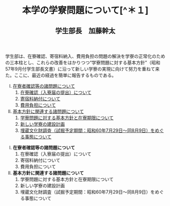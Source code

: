<header>
<h1 class="title">本学の学寮問題について[^＊１]</h1>
<h2 class="author">学生部長　加藤幹太</h2>
</header>

学生部は、在寮確認、寄宿料納入、費用負担の問題の解決を学寮の正常化のための三本柱とし、これらの改善をはかりつつ“学寮問題に対する基本方針”（昭和57年9月付学生部長文書）に沿って新しい学寮の実現に向けて努力を重ねて来た。ここに、最近の経過を簡単に報告するものである。

<ol style="list-style-type:upper-roman;">
    <li><a href="">在寮者確認等の諸問題について</a>
        <ol>
            <li><a href="">在寮確認（入寮届の提出）について</a></li>
            <li><a href="">寄宿料納付について</a></li>
            <li><a href="">費用負担について</a></li>
        </ol>
    </li>
    <li><a href="">基本方針に関連する諸問題について</a>
        <ol>
            <li><a href="">学寮問題に対する基本方針と在寮期限について</a></li>
            <li><a href="">新しい学寮の建設計画</a></li>
            <li><a href="">埋蔵文化財調査（試掘予定期間：昭和60年7月29日〜同8月9日）をめぐる事態について</a></li>
        </ol>
    </li>
</ol>

<ol style="list-style-type:upper-roman;">
    <li><strong>在寮者確認等の諸問題について</strong>
        <ol>
            <li>在寮確認（入寮届の提出）について</li>
            <li>寄宿料納付について</li>
            <li>費用負担について</li>
        </ol>
    </li>
    <li><strong>基本方針に関連する諸問題について</strong>
        <ol>
            <li>学寮問題に対する基本方針と在寮期限について</li>
            <li>新しい学寮の建設計画</li>
            <li>埋蔵文化財調査（試掘予定期間：昭和60年7月29日〜同8月9日）をめぐる事態について</li>
        </ol>
    </li>
</ol>